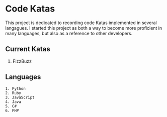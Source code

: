 # Code Katas

This project is dedicated to recording code Katas implemented in several langagues. I started this project as both a way to become more proficient in many languages, but also as a reference to other developers.


## Current Katas

 1. FizzBuzz
 
 
 ## Languages
    1. Python
    2. Ruby
    3. JavaScript
    4. Java
    5. C#
    6. PHP
